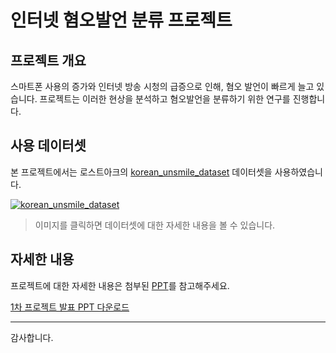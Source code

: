# 인터넷 혐오발언 분류 프로젝트

## 프로젝트 개요

스마트폰 사용의 증가와 인터넷 방송 시청의 급증으로 인해, 혐오 발언이 빠르게 늘고 있습니다. 
프로젝트는 이러한 현상을 분석하고 혐오발언을 분류하기 위한 연구를 진행합니다.

## 사용 데이터셋

본 프로젝트에서는 로스트아크의 [korean_unsmile_dataset](https://github.com/smilegate-ai/korean_unsmile_dataset) 데이터셋을 사용하였습니다.

[![korean_unsmile_dataset](이미지_URL)](https://github.com/smilegate-ai/korean_unsmile_dataset)

> 이미지를 클릭하면 데이터셋에 대한 자세한 내용을 볼 수 있습니다.

## 자세한 내용

프로젝트에 대한 자세한 내용은 첨부된 [PPT](PPT_링크_URL)를 참고해주세요.

[1차 프로젝트 발표 PPT 다운로드](1차-프로젝트-발표.pptx)

---

감사합니다.
